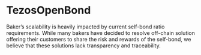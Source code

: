 # TezosOpenBond
Baker’s scalability is heavily impacted by current self-bond ratio requirements. While many bakers have decided to resolve off-chain solution offering their customers to share the risk and rewards of the self-bond, we believe that these solutions lack transparency and traceability.
